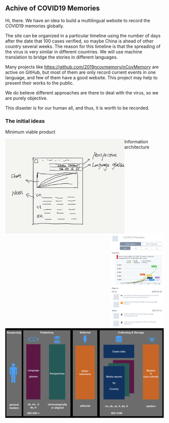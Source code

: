 ## Achive of COVID19 Memories

Hi, there. We have an idea to build a multilingual website to record the COVID19 memories globally. 

The site can be organized in a particular timeline using the number of days after the date that 100 cases verified, so maybe China is ahead of other country several weeks. The reason for this timeline is that the spreading of the virus is very similar in different countries. We will use machine translation to bridge the stories in different languages. 

Many projects like https://github.com/2019ncovmemory/nCovMemory are active on GitHub, but most of them are only record current events in one language, and few of them have a good website. This project may help to present their works to the public. 

We do believe different approaches are there to deal with the virus, so we are purely objective. 

This disaster is for our human all, and thus, it is worth to be recorded.

### The initial ideas

Minimum viable product

<img src="https://raw.githubusercontent.com/covid2019memories/general/master/images/mvp-orig.png" height="300" style="float:left">
<img src="https://raw.githubusercontent.com/covid2019memories/general/master/images/mvp-iphn.png" height="300" style="float:right">

Information architecture

![MVP](https://raw.githubusercontent.com/covid2019memories/general/master/images/infoarch.jpeg)


